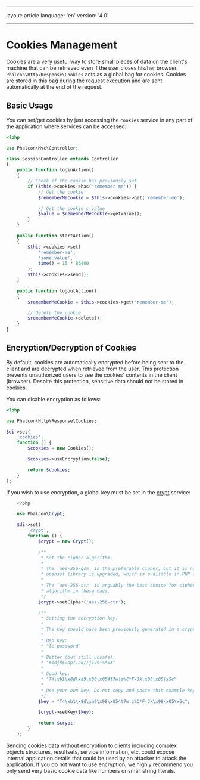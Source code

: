 * * *

layout: article language: 'en' version: '4.0'

* * *

<a name='overview'></a>

# Cookies Management

[Cookies](https://en.wikipedia.org/wiki/HTTP_cookie) are a very useful way to store small pieces of data on the client's machine that can be retrieved even if the user closes his/her browser. `Phalcon\Http\Response\Cookies` acts as a global bag for cookies. Cookies are stored in this bag during the request execution and are sent automatically at the end of the request.

<a name='usage'></a>

## Basic Usage

You can set/get cookies by just accessing the `cookies` service in any part of the application where services can be accessed:

```php
<?php

use Phalcon\Mvc\Controller;

class SessionController extends Controller
{
    public function loginAction()
    {
        // Check if the cookie has previously set
        if ($this->cookies->has('remember-me')) {
            // Get the cookie
            $rememberMeCookie = $this->cookies->get('remember-me');

            // Get the cookie's value
            $value = $rememberMeCookie->getValue();
        }
    }

    public function startAction()
    {
        $this->cookies->set(
            'remember-me',
            'some value',
            time() + 15 * 86400
        );
        $this->cookies->send();
    }

    public function logoutAction()
    {
        $rememberMeCookie = $this->cookies->get('remember-me');

        // Delete the cookie
        $rememberMeCookie->delete();
    }
}
```

<a name='encryption-decryption'></a>

## Encryption/Decryption of Cookies

By default, cookies are automatically encrypted before being sent to the client and are decrypted when retrieved from the user. This protection prevents unauthorized users to see the cookies' contents in the client (browser). Despite this protection, sensitive data should not be stored in cookies.

You can disable encryption as follows:

```php
<?php

use Phalcon\Http\Response\Cookies;

$di->set(
    'cookies',
    function () {
        $cookies = new Cookies();

        $cookies->useEncryption(false);

        return $cookies;
    }
);
```

If you wish to use encryption, a global key must be set in the [crypt](/4.0/en/crypt) service:

```php
    <?php

    use Phalcon\Crypt;

    $di->set(
        'crypt',
        function () {
            $crypt = new Crypt();

            /**
             * Set the cipher algorithm.
             *
             * The `aes-256-gcm' is the preferable cipher, but it is not usable until the
             * openssl library is upgraded, which is available in PHP 7.1.
             *
             * The `aes-256-ctr' is arguably the best choice for cipher
             * algorithm in these days.
             */
            $crypt->setCipher('aes-256-ctr');

            /**
             * Setting the encryption key.
             *
             * The key should have been previously generated in a cryptographically safe way.
             *
             * Bad key:
             * "le password"
             *
             * Better (but still unsafe):
             * "#1dj8$=dp?.ak//j1V$~%*0X"
             *
             * Good key:
             * "T4\xb1\x8d\xa9\x98\x054t7w!z%C*F-Jk\x98\x05\x5c"
             *
             * Use your own key. Do not copy and paste this example key.
             */
            $key = "T4\xb1\x8d\xa9\x98\x054t7w!z%C*F-Jk\x98\x05\x5c";

            $crypt->setKey($key);

            return $crypt;
        }
    );
```

<div class="alert alert-danger">
    <p>
        Sending cookies data without encryption to clients including complex objects structures, resultsets, service information, etc. could expose internal application details that could be used by an attacker to attack the application. If you do not want to use encryption, we highly recommend you only send very basic cookie data like numbers or small string literals.
    </p>
</div>
